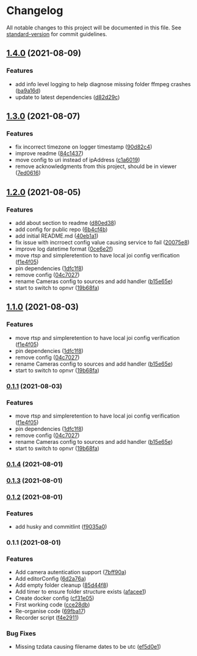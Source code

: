 # Changelog

All notable changes to this project will be documented in this file. See [standard-version](https://github.com/conventional-changelog/standard-version) for commit guidelines.

## [1.4.0](https://github.com/opnvr/recorder/compare/v1.3.0...v1.4.0) (2021-08-09)


### Features

* add info level logging to help diagnose missing folder ffmpeg crashes ([ba9a16d](https://github.com/opnvr/recorder/commit/ba9a16de710ee565b4841372990506bec8e8f83b))
* update to latest dependencies ([d82d29c](https://github.com/opnvr/recorder/commit/d82d29cd0977c53571c528564f075f1d47ac3e5a))

## [1.3.0](https://github.com/opnvr/recorder/compare/v1.2.0...v1.3.0) (2021-08-07)


### Features

* fix incorrect timezone on logger timestamp ([90d82c4](https://github.com/opnvr/recorder/commit/90d82c423c266a81563339e4dcf50d222aaaf823))
* improve readme ([84c1437](https://github.com/opnvr/recorder/commit/84c1437d0f86a82597366ce76c39de208f9bd5a8))
* move config to uri instead of ipAddress ([c1a6019](https://github.com/opnvr/recorder/commit/c1a601957c2801660769636edb8e8dff4c7dfb56))
* remove acknowledgments from this project, should be in viewer ([7ed0616](https://github.com/opnvr/recorder/commit/7ed06163692f784807b914d0b5e3125316891eb6))

## [1.2.0](https://github.com/opnvr/recorder/compare/v0.1.4...v1.2.0) (2021-08-05)


### Features

* add about section to readme ([d80ed38](https://github.com/opnvr/recorder/commit/d80ed38d5b0d8819f05c012bef46226c5f8c01ff))
* add config for public repo ([6b4cf4b](https://github.com/opnvr/recorder/commit/6b4cf4b07c3151f3d7568655006670243f700568))
* add initial README.md ([40eb1a1](https://github.com/opnvr/recorder/commit/40eb1a1c6a7119cc0f629b926ab95b4a22659297))
* fix issue with incrroect config value causing service to fail ([20075e8](https://github.com/opnvr/recorder/commit/20075e89f4e0d4bd697e1f396c504a4b300ce7e5))
* improve log datetime format ([0ce6e2f](https://github.com/opnvr/recorder/commit/0ce6e2f31e0e0e92ca76ba674783cf0d2b1c1769))
* move rtsp and simpleretention to have local joi config verification ([f1e4f05](https://github.com/opnvr/recorder/commit/f1e4f05f83cf22b08ce136907ce97dacb578d3ba))
* pin dependencies ([1dfc1f8](https://github.com/opnvr/recorder/commit/1dfc1f8e1752ff3d1497b724b36c57873a993281))
* remove config ([04c7027](https://github.com/opnvr/recorder/commit/04c7027b97c9b66265cdb49007344ee8cff6a97d))
* rename Cameras config to sources and add handler ([b15e65e](https://github.com/opnvr/recorder/commit/b15e65ee40178355b17f2652f8ea2cda433a4278))
* start to switch to opnvr ([19b68fa](https://github.com/opnvr/recorder/commit/19b68fa4b1bbcf257ba9b865f676038ac4964aef))

## [1.1.0](https://github.com/opnvr/recorder/compare/v0.1.4...v1.1.0) (2021-08-03)


### Features

* move rtsp and simpleretention to have local joi config verification ([f1e4f05](https://github.com/opnvr/recorder/commit/f1e4f05f83cf22b08ce136907ce97dacb578d3ba))
* pin dependencies ([1dfc1f8](https://github.com/opnvr/recorder/commit/1dfc1f8e1752ff3d1497b724b36c57873a993281))
* remove config ([04c7027](https://github.com/opnvr/recorder/commit/04c7027b97c9b66265cdb49007344ee8cff6a97d))
* rename Cameras config to sources and add handler ([b15e65e](https://github.com/opnvr/recorder/commit/b15e65ee40178355b17f2652f8ea2cda433a4278))
* start to switch to opnvr ([19b68fa](https://github.com/opnvr/recorder/commit/19b68fa4b1bbcf257ba9b865f676038ac4964aef))

### [0.1.1](https://github.com/opnvr/recorder/compare/v0.1.4...v0.1.1) (2021-08-03)


### Features

* move rtsp and simpleretention to have local joi config verification ([f1e4f05](https://github.com/opnvr/recorder/commit/f1e4f05f83cf22b08ce136907ce97dacb578d3ba))
* pin dependencies ([1dfc1f8](https://github.com/opnvr/recorder/commit/1dfc1f8e1752ff3d1497b724b36c57873a993281))
* remove config ([04c7027](https://github.com/opnvr/recorder/commit/04c7027b97c9b66265cdb49007344ee8cff6a97d))
* rename Cameras config to sources and add handler ([b15e65e](https://github.com/opnvr/recorder/commit/b15e65ee40178355b17f2652f8ea2cda433a4278))
* start to switch to opnvr ([19b68fa](https://github.com/opnvr/recorder/commit/19b68fa4b1bbcf257ba9b865f676038ac4964aef))

### [0.1.4](https://github.com/TimBailey-pnk/nvrrecorder/compare/v0.1.3...v0.1.4) (2021-08-01)

### [0.1.3](https://github.com/TimBailey-pnk/nvrrecorder/compare/v0.1.2...v0.1.3) (2021-08-01)

### [0.1.2](https://github.com/TimBailey-pnk/nvrrecorder/compare/v0.1.1...v0.1.2) (2021-08-01)


### Features

* add husky and commitlint ([f9035a0](https://github.com/TimBailey-pnk/nvrrecorder/commit/f9035a0905bdff09fa14ffb8e2cb024419592f3e))

### 0.1.1 (2021-08-01)


### Features

* Add camera autentication support ([7bff90a](https://github.com/TimBailey-pnk/nvrrecorder/commit/7bff90a1700aaf8bb48adad5692f6b797308d329))
* Add editorConfig ([6d2a76a](https://github.com/TimBailey-pnk/nvrrecorder/commit/6d2a76af2c704c7dfd3ab121012ff56d4d7663d0))
* Add empty folder cleanup ([85d44f8](https://github.com/TimBailey-pnk/nvrrecorder/commit/85d44f8db498fcabf5019d34fcab072b07754bce))
* Add timer to ensure folder structure exists ([afacee1](https://github.com/TimBailey-pnk/nvrrecorder/commit/afacee15e960e5aec993dc54993dedd450419de0))
* Create docker config ([cf31e05](https://github.com/TimBailey-pnk/nvrrecorder/commit/cf31e05a6c07bdf4e3b91a13253415bde733d8d3))
* First working code ([cce28db](https://github.com/TimBailey-pnk/nvrrecorder/commit/cce28dbe3229bda539ff1f7c3b2b86b739b569fd))
* Re-organise code ([69fba17](https://github.com/TimBailey-pnk/nvrrecorder/commit/69fba17c86b8b44b770a8c49bd3308ab7aaf14b1))
* Recorder script ([f4e2911](https://github.com/TimBailey-pnk/nvrrecorder/commit/f4e29116bfc2d149b99b2ecb0421f33de911992e))


### Bug Fixes

* Missing tzdata causing filename dates to be utc ([ef5d0e1](https://github.com/TimBailey-pnk/nvrrecorder/commit/ef5d0e1d35b4b288c382d45e4e7d336d9fd87899))
